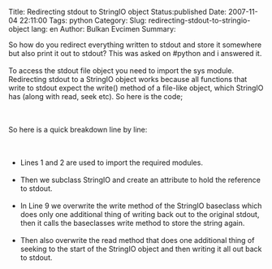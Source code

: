 Title: Redirecting stdout to StringIO object
Status:published
Date: 2007-11-04 22:11:00
Tags: python
Category: 
Slug: redirecting-stdout-to-stringio-object
lang: en
Author: Bulkan Evcimen
Summary: 

So how do you redirect everything written to stdout and store it somewhere but also print it out to stdout? This was asked on #python and i answered it.<br /><br />To access the stdout file object you need to import the sys module. Redirecting stdout to a StringIO object works because all functions that write to stdout expect the write() method of a file-like object, which StringIO has (along with read, seek etc). So here is the code;


<script src="http://gist.github.com/24771.js"></script>

</font><br /><br />So here is a quick breakdown line by line:<br /><br /><ul><br /><li>Lines 1 and 2 are used to import the required modules.</li><br /><li>Then we subclass StringIO and create an attribute to hold the reference to stdout.</li><br /><li>In Line 9 we overwrite the write method of the StringIO baseclass which does only one additional thing of writing back out to the original stdout, then it calls the baseclasses write method to store the string again.</li><br /><li>Then also overwrite the read method that does one additional thing of seeking to the start of the StringIO object and then writing it all out back to stdout.</li><br /></ul><br /><br /><br/>
